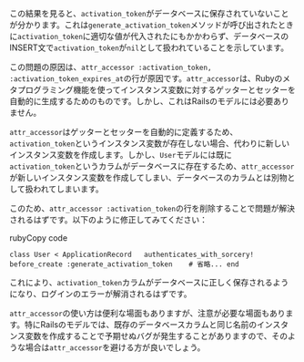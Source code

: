 
この結果を見ると、`activation_token`がデータベースに保存されていないことが分かります。これは`generate_activation_token`メソッドが呼び出されたときに`activation_token`に適切な値が代入されたにもかかわらず、データベースのINSERT文で`activation_token`が`nil`として扱われていることを示しています。

この問題の原因は、`attr_accessor :activation_token, :activation_token_expires_at`の行が原因です。`attr_accessor`は、Rubyのメタプログラミング機能を使ってインスタンス変数に対するゲッターとセッターを自動的に生成するためのものです。しかし、これはRailsのモデルには必要ありません。

`attr_accessor`はゲッターとセッターを自動的に定義するため、`activation_token`というインスタンス変数が存在しない場合、代わりに新しいインスタンス変数を作成します。しかし、`User`モデルには既に`activation_token`というカラムがデータベースに存在するため、`attr_accessor`が新しいインスタンス変数を作成してしまい、データベースのカラムとは別物として扱われてしまいます。

このため、`attr_accessor :activation_token`の行を削除することで問題が解決されるはずです。以下のように修正してみてください：

rubyCopy code

`class User < ApplicationRecord   authenticates_with_sorcery!   before_create :generate_activation_token    # 省略... end`

これにより、`activation_token`カラムがデータベースに正しく保存されるようになり、ログインのエラーが解消されるはずです。

`attr_accessor`の使い方は便利な場面もありますが、注意が必要な場面もあります。特にRailsのモデルでは、既存のデータベースカラムと同じ名前のインスタンス変数を作成することで予期せぬバグが発生することがありますので、そのような場合は`attr_accessor`を避ける方が良いでしょう。
